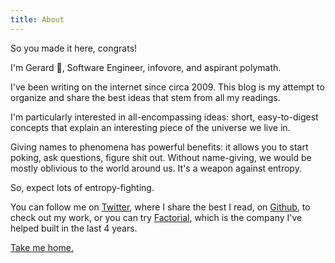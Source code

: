 ```yaml
---
title: About
---
```


So you made it here, congrats!

I'm Gerard 👋, Software Engineer, infovore, and aspirant polymath.

I've been writing on the internet since circa 2009. This blog is my attempt to
organize and share the best ideas that stem from all my readings.

I'm particularly interested in all-encompassing ideas: short, easy-to-digest
concepts that explain an interesting piece of the universe we live in.

Giving names to phenomena has powerful benefits: it allows you to start
poking, ask questions, figure shit out. Without name-giving, we would be mostly
oblivious to the world around us. It's a weapon against entropy.

So, expect lots of entropy-fighting.

You can follow me on [Twitter](https://twitter.com/geclos), where I
share the best I read, on [Github](https://github.com/geclos), to check out my
work, or you can try [Factorial](https://factorialhr.com), which is the company
I've helped built in the last 4 years.

[Take me home.](/)
